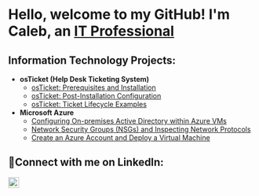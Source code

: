 <h1>Hello, welcome to my GitHub! I'm Caleb, an <a href="https://linkedin.com/in/baker7caleb">IT Professional</a></h1>

<h2> Information Technology Projects:</h2>

- <b>osTicket (Help Desk Ticketing System)</b>
  - [osTicket: Prerequisites and Installation](https://github.com/baker7caleb/osticket-prereqs)
  - [osTicket: Post-Installation Configuration](https://github.com/baker7caleb/post-install-config)
  - [osTicket: Ticket Lifecycle Examples](https://github.com/baker7caleb/ticket-lifecycle)
- <b>Microsoft Azure</b>
  - [Configuring On-premises Active Directory within Azure VMs](https://github.com/baker7caleb/configure-ad)
  - [Network Security Groups (NSGs) and Inspecting Network Protocols](https://github.com/baker7caleb/azure-network-protocols)
  - [Create an Azure Account and Deploy a Virtual Machine](https://github.com/baker7caleb/azure-network-protocols)
<h2>🤳Connect with me on LinkedIn:</h2>

[<img align="left" alt="Caleb | LinkedIn" width="22px" src="https://cdn.jsdelivr.net/npm/simple-icons@v3/icons/linkedin.svg" />][linkedin]

[linkedin]: https://linkedin.com/in/baker7caleb
